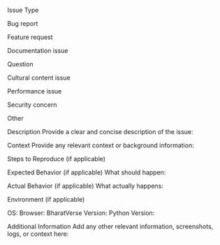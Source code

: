 Issue Type


 Bug report

 Feature request

 Documentation issue

 Question

 Cultural content issue

 Performance issue

 Security concern

 Other


Description
Provide a clear and concise description of the issue:

Context
Provide any relevant context or background information:

Steps to Reproduce (if applicable)









Expected Behavior (if applicable)
What should happen:

Actual Behavior (if applicable)
What actually happens:

Environment (if applicable)

OS:
Browser:
BharatVerse Version:
Python Version:


Additional Information
Add any other relevant information, screenshots, logs, or context here:
